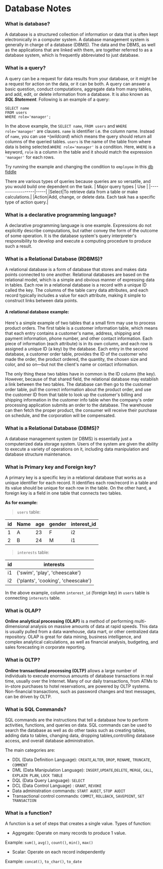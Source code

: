 # Database Notes

### What is database?

A database is a structured collection of information or data that is often kept electronically in a computer system. A database management system is generally in charge of a database (DBMS). The data and the DBMS, as well as the applications that are linked with them, are together referred to as a database system, which is frequently abbreviated to just database.

### What is a query?

A query can be a request for data results from your database, or it might be a request for action on the data, or it can be both. A query can answer a basic question, conduct computations, aggregate data from many tables, and add, edit, or delete information from a database. It is also known as ***SQL Statement***. Following is an example of a query:
```
SELECT name
FROM users
WHERE role='manager';
```
In the above example, the `SELECT name`, `FROM users` and `WHERE role='manager'` are clauses. `name` is identifier i.e. the column name. Instead of `name`, you can use `*`(*wildcard*) which means the query should return all columns of the queried tables. `users` is the name of the table from where data is being selected.`WHERE role='manager'` is a condition. Here, `WHERE` is a keyword, `role` is a column in the table and it should match the expression `'manager'` for each rows.

Try running the example and changing the condition to `employee` in this [db fiddle](https://www.db-fiddle.com/f/ogAiTgZPjwvDxwVHiVK3Ek/0)


There are various types of queries because queries are so versatile, and you would build one dependent on the task.
| Major query types | Use |
|-------------------|-----|
|Select|To retrieve data from a table or make calculations.|
|Action|Add, change, or delete data. Each task has a specific type of action query.|

### What is a declarative programming language?

A declarative programming language is one example. Expressions do not explicitly describe computations, but rather convey the form of the outcome of some operation. It is the database system's query interpreter's responsibility to develop and execute a computing procedure to produce such a result.

### What is a Relational Database (RDBMS)?

A relational database is a form of database that stores and makes data points connected to one another. Relational databases are based on the relational model, which is a simple and obvious manner of expressing data in tables. Each row in a relational database is a record with a unique ID called the key. The columns of the table carry data attributes, and each record typically includes a value for each attribute, making it simple to construct links between data points.

#### A relational database example:
Here's a simple example of two tables that a small firm may use to process product orders. The first table is a customer information table, which means that each entry contains a customer's name, address, shipping and payment information, phone number, and other contact information. Each piece of information (each attribute) is in its own column, and each row is assigned a unique ID (a key) by the database. Each entry in the second database, a customer order table, provides the ID of the customer who made the order, the product ordered, the quantity, the chosen size and color, and so on—but not the client's name or contact information.

The only thing these two tables have in common is the ID column (the key). However, because of that shared field, the relational database may establish a link between the two tables. The database can then go to the customer order table, pull the correct information about the product order, and use the customer ID from that table to look up the customer's billing and shipping information in the customer info table when the company's order processing application submits an order to the database. The warehouse can then fetch the proper product, the consumer will receive their purchase on schedule, and the corporation will be compensated.

### What is a Relational Database (DBMS)?

A database management system (or DBMS) is essentially just a computerized data storage system. Users of the system are given the ability to execute a variety of operations on it, including data manipulation and database structure maintenance.

### What is Primary key and Foreign key?

A primary key is a specific key in a relational database that works as a unique identifier for each record. It identifies each row/record in a table and its value should be unique for each row in the table. On the other hand, a foreign key is a field in one table that connects two tables.

**As for example:**

> `users` table:

| id | Name | age | gender | interest_id
|--|-----| ----| -- | --| 
|1|A|23|F|i2
|2|B|24|M|i1

> `interests` table:

|id|interests|
|-|--------------------------------------------|
|i1|{'swim', 'play', 'cheescake'}|
|i2|{'plants', 'cooking', 'cheescake'}|

In the above example, column `interest_id` (foreign key) in `users` table is connecting `interests` table.   

### What is OLAP?

**Online analytical processing (OLAP)** is a method of performing multi-dimensional analysis on massive amounts of data at rapid speeds. This data is usually pulled from a data warehouse, data mart, or other centralized data repository. OLAP is great for data mining, business intelligence, and complex analytical calculations, as well as financial analysis, budgeting, and sales forecasting in corporate reporting.

### What is OLTP?

**Online transactional processing (OLTP)** allows a large number of individuals to execute enormous amounts of database transactions in real time, usually over the Internet. Many of our daily transactions, from ATMs to in-store purchases to hotel reservations, are powered by OLTP systems. Non-financial transactions, such as password changes and text messages, can be driven by OLTP.

### What is SQL Commands?

SQL commands are the instructions that tell a database how to perform activities, functions, and queries on data. SQL commands can be used to search the database as well as do other tasks such as creating tables, adding data to tables, changing data, dropping tables,controlling database access, and overall database administration.

The main categories are:

- DDL (Data Definition Language): `CREATE`,`ALTER`, `DROP`, `RENAME`, `TRUNCATE`, `COMMENT`
- DML (Data Manipulation Language): `INSERT`,`UPDATE`,`DELETE`, `MERGE`, `CALL`, `EXPLAIN PLAN`, `LOCK TABLE`
- DQL (Data Query Language): `SELECT`
- DCL (Data Control Language) : `GRANT`, `REVOKE`
- Data administration commands: `START AUDIT`, `STOP AUDIT`
- Transactional control commands: `COMMIT`, `ROLLBACK`, `SAVEPOINT`, `SET TRANSACTION`

### What is a function?

A function is a set of steps that creates a single value. Types of function:

- Aggregate: Operate on many records to produce 1 value.

Example: `sum()`, `avg()`, `count()`, `min()`, `max()`

- Scalar: Operate on each record independently

Example: `concat()`, `to_char()`, `to_date`